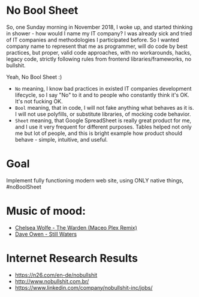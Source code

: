 No Bool Sheet
===

So, one Sunday morning in November 2018, I woke up, and started thinking in shower - how would I name my IT company?
I was already sick and tried of IT companies and methodologies I participated before.
So I wanted company name to represent that me as programmer, will do code by best practices, but proper, valid code approaches, with no workarounds, hacks, legacy code, strictly following rules from frontend libraries/frameworks, no bullshit.

Yeah, No Bool Sheet :)

- `No` meaning, I know bad practices in existed IT companies development lifecycle, so I say "No" to it and to people who constantly think it's OK. It's not fucking OK.
- `Bool` meaning, that in code, I will not fake anything what behaves as it is. I will not use polyfills, or substitute libraries, of mocking code behavior.
- `Sheet` meaning, that Google SpreadSheet is really great product for me, and I use it very frequent for different purposes. Tables helped not only me but lot of people, and this is bright example how product should behave - simple, intuitive, and useful.

# Goal

Implement fully functioning modern web site, using ONLY native things, #noBoolSheet

# Music of mood:

- [Chelsea Wolfe - The Warden (Maceo Plex Remix)](https://www.youtube.com/watch?v=Vx-s1JlQ8Yk)
- [Dave Owen - Still Waters](https://www.youtube.com/watch?v=Hmr8YkL-Sf8)


# Internet Research Results
- https://n26.com/en-de/nobullshit
- http://www.nobullshit.com.br/
- https://www.linkedin.com/company/nobullshit-inc/jobs/